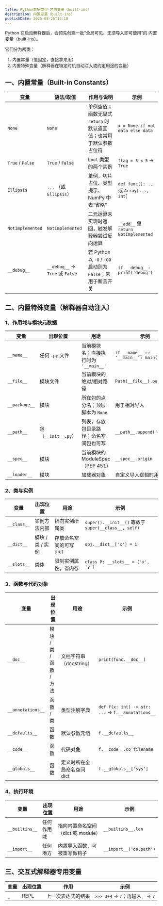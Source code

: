 ```yaml
---
title: Python数据类型-内置变量（built-ins）
description: 内置变量（built-ins）
publishDate: 2025-08-26T16:10
---
```

Python 在启动解释器后，会预先创建一批“全局可见、无须导入即可使用”的 内置变量（built-ins）。

它们分为两类：

1. 内置常量（值固定，直接拿来用）
2. 内置特殊变量（解释器在特定时机自动注入或约定用途的变量）

## 一、内置常量（Built-in Constants）

| 变量               | 语法/取值                          | 作用与说明                                        | 示例                                    |
| ---------------- | ------------------------------ | -------------------------------------------- | ------------------------------------- |
| `None`           | `None`                         | 单例空值；函数无显式 `return` 时默认返回值；也常用于默认参数占位符       | `x = None if not data else data`      |
| `True` / `False` | `True` / `False`               | `bool` 类型的两个实例                               | `flag = 3 < 5` → `True`               |
| `Ellipsis`       | `...` （或 `Ellipsis`）           | 单例，切片占位、类型提示、NumPy 中表“省略”                    | `def func(): ...` 或 `Array[..., int]` |
| `NotImplemented` | `NotImplemented`               | 二元运算未实现时返回，触发解释器尝试反向运算                       | `__add__` 里 `return NotImplemented`   |
| `__debug__`      | `__debug__` → `True` 或 `False` | 若 Python 以 `-O` / `-OO` 启动则为 `False`；常用于断言开关 | `if __debug__: print('debug')`        |

## 二、内置特殊变量（解释器自动注入）

### 1、作用域与模块元数据

| 变量            | 出现位置             | 用途                        | 示例                                  |
| ------------- | ---------------- | ------------------------- | ----------------------------------- |
| `__name__`    | 任何 `.py` 文件      | 当前模块名；直接执行时为 `'__main__'` | `if __name__ == '__main__': main()` |
| `__file__`    | 模块文件             | 当前模块的绝对/相对路径              | `Path(__file__).parent`             |
| `__package__` | 模块               | 所在包的点分名；顶层脚本为 `None`      | 用于相对导入                              |
| `__path__`    | 包（`__init__.py`） | 列表，存放包目录路径；命名空间包也可写       | `__path__.append('extra')`          |
| `__spec__`    | 模块               | 当前模块的 ModuleSpec（PEP 451） | `__spec__.origin`                   |
| `__loader__`  | 模块               | 加载器对象                     | 自定义导入逻辑时用到                          |

### 2、类与实例

| 变量          | 出现位置        | 用途             | 示例                                                |
| ----------- | ----------- | -------------- | ------------------------------------------------- |
| `__class__` | 实例方法内部      | 指向实例所属类        | `super().__init__()` 等效于 `super(__class__, self)` |
| `__dict__`  | 模块 / 类 / 实例 | 存放命名空间的可写 dict | `obj.__dict__['x'] = 1`                           |
| `__slots__` | 类体          | 限制实例属性，省内存     | `class P: __slots__ = ('x', 'y')`                 |

### 3、函数与代码对象

| 变量                | 出现位置             | 用途               | 示例                                                |
| ----------------- | ---------------- | ---------------- | ------------------------------------------------- |
| `__doc__`         | 模块 / 类 / 函数 / 方法 | 文档字符串（docstring） | `print(func.__doc__)`                             |
| `__annotations__` | 函数 / 类           | 类型注解字典           | `def f(x: int) -> str: ...` → `f.__annotations__` |
| `__defaults__`    | 函数               | 默认参数元组           | `f.__defaults__`                                  |
| `__code__`        | 函数               | 代码对象             | `f.__code__.co_filename`                          |
| `__globals__`     | 函数               | 定义时所在全局命名空间 dict | `f.__globals__['sys']`                            |

### 4、执行环境

| 变量             | 出现位置  | 用途                      | 示例                      |
| -------------- | ----- | ----------------------- | ----------------------- |
| `__builtins__` | 任何作用域 | 指向内置命名空间（dict 或 module） | `__builtins__.len`      |
| `__import__`   | 任何地方  | 内置导入函数，可被重写做钩子          | `__import__('os.path')` |

## 三、交互式解释器专用变量

| 变量  | 出现位置 | 作用        | 示例                            |
| --- | ---- | --------- | ----------------------------- |
| `_` | REPL | 上一次表达式的结果 | `>>> 3+4` → `7`；再输入 `_` → `7` |
